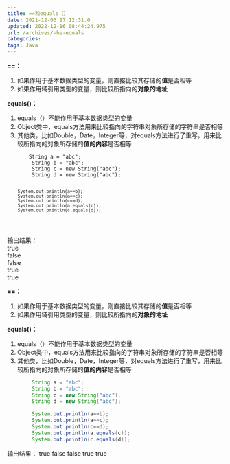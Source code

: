 ```yaml
---
title: ==和equals（）
date: 2021-12-03 17:12:31.0
updated: 2022-12-16 08:44:24.975
url: /archives/-he-equals
categories: 
tags: Java
---
```


<p><strong>==：</strong></p>
<ol>
<li>如果作用于基本数据类型的变量，则直接比较其存储的<strong>值</strong>是否相等</li>
<li>如果作用域引用类型的变量，则比较所指向的<strong>对象的地址</strong></li>
</ol>
<p><strong>equals()：</strong></p>
<ol>
<li>equals（）不能作用于基本数据类型的变量</li>
<li>Object类中，equals方法用来比较指向的字符串对象所存储的字符串是否相等</li>
<li>其他类，比如Double，Date，Integer等，对equals方法进行了重写，用来比较所指向的对象所存储的<strong>值的内容</strong>是否相等</li>
</ol>
<pre><code class="language-Java">       String a = &quot;abc&quot;;
        String b = &quot;abc&quot;;
        String c = new String(&quot;abc&quot;);
        String d = new String(&quot;abc&quot;);

        System.out.println(a==b);
        System.out.println(a==c);
        System.out.println(c==d);
        System.out.println(a.equals(c));
        System.out.println(c.equals(d));
</code></pre>
<p>输出结果：<br />
true<br />
false<br />
false<br />
true<br />
true</p>

**==：**
1. 如果作用于基本数据类型的变量，则直接比较其存储的**值**是否相等
2. 如果作用域引用类型的变量，则比较所指向的**对象的地址**


**equals()：**
1. equals（）不能作用于基本数据类型的变量
2. Object类中，equals方法用来比较指向的字符串对象所存储的字符串是否相等
3. 其他类，比如Double，Date，Integer等，对equals方法进行了重写，用来比较所指向的对象所存储的**值的内容**是否相等


```Java
        String a = "abc";
        String b = "abc";
        String c = new String("abc");
        String d = new String("abc");

        System.out.println(a==b);
        System.out.println(a==c);
        System.out.println(c==d);
        System.out.println(a.equals(c));
        System.out.println(c.equals(d));
```

输出结果：
true
false
false
true
true